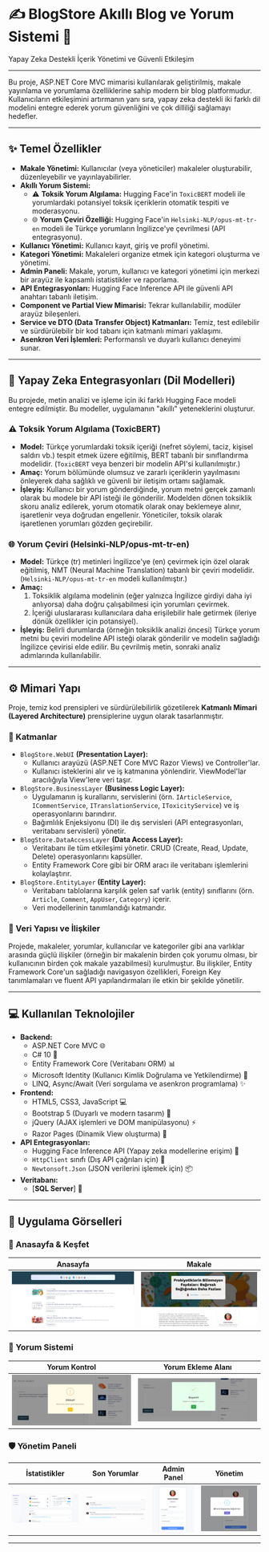 <p align="center">
  
 
  <br>
  <h1>✍️ BlogStore Akıllı Blog ve Yorum Sistemi 🧠</h1>
  <p>Yapay Zeka Destekli İçerik Yönetimi ve Güvenli Etkileşim</p>
</p>

---

Bu proje, ASP.NET Core MVC mimarisi kullanılarak geliştirilmiş, makale yayınlama ve yorumlama özelliklerine sahip modern bir blog platformudur. Kullanıcıların etkileşimini artırmanın yanı sıra, yapay zeka destekli iki farklı dil modelini entegre ederek yorum güvenliğini ve çok dilliliği sağlamayı hedefler.

---

## ✨ Temel Özellikler

- **Makale Yönetimi:** Kullanıcılar (veya yöneticiler) makaleler oluşturabilir, düzenleyebilir ve yayınlayabilirler.
- **Akıllı Yorum Sistemi:**
    - ⚠️ **Toksik Yorum Algılama:** Hugging Face'in `ToxicBERT` modeli ile yorumlardaki potansiyel toksik içeriklerin otomatik tespiti ve moderasyonu.
    - 🌐 **Yorum Çeviri Özelliği:** Hugging Face'in `Helsinki-NLP/opus-mt-tr-en` modeli ile Türkçe yorumların İngilizce'ye çevrilmesi (API entegrasyonu).
- **Kullanıcı Yönetimi:** Kullanıcı kayıt, giriş ve profil yönetimi.
- **Kategori Yönetimi:** Makaleleri organize etmek için kategori oluşturma ve yönetimi.
- **Admin Paneli:** Makale, yorum, kullanıcı ve kategori yönetimi için merkezi bir arayüz ile kapsamlı istatistikler ve raporlama.
- **API Entegrasyonları:** Hugging Face Inference API ile güvenli API anahtarı tabanlı iletişim.
- **Component ve Partial View Mimarisi:** Tekrar kullanılabilir, modüler arayüz bileşenleri.
- **Service ve DTO (Data Transfer Object) Katmanları:** Temiz, test edilebilir ve sürdürülebilir bir kod tabanı için katmanlı mimari yaklaşımı.
- **Asenkron Veri İşlemleri:** Performanslı ve duyarlı kullanıcı deneyimi sunar.

---

## 🧠 Yapay Zeka Entegrasyonları (Dil Modelleri)

Bu projede, metin analizi ve işleme için iki farklı Hugging Face modeli entegre edilmiştir. Bu modeller, uygulamanın "akıllı" yeteneklerini oluşturur.

### ⚠️ Toksik Yorum Algılama (ToxicBERT)

- **Model:** Türkçe yorumlardaki toksik içeriği (nefret söylemi, taciz, kişisel saldırı vb.) tespit etmek üzere eğitilmiş, BERT tabanlı bir sınıflandırma modelidir. (`ToxicBERT` veya benzeri bir modelin API'si kullanılmıştır.)
- **Amaç:** Yorum bölümünde olumsuz ve zararlı içeriklerin yayılmasını önleyerek daha sağlıklı ve güvenli bir iletişim ortamı sağlamak.
- **İşleyiş:** Kullanıcı bir yorum gönderdiğinde, yorum metni gerçek zamanlı olarak bu modele bir API isteği ile gönderilir. Modelden dönen toksiklik skoru analiz edilerek, yorum otomatik olarak onay beklemeye alınır, işaretlenir veya doğrudan engellenir. Yöneticiler, toksik olarak işaretlenen yorumları gözden geçirebilir.

### 🌐 Yorum Çeviri (Helsinki-NLP/opus-mt-tr-en)

- **Model:** Türkçe (tr) metinleri İngilizce'ye (en) çevirmek için özel olarak eğitilmiş, NMT (Neural Machine Translation) tabanlı bir çeviri modelidir. (`Helsinki-NLP/opus-mt-tr-en` modeli kullanılmıştır.)
- **Amaç:**
    1.  Toksiklik algılama modelinin (eğer yalnızca İngilizce girdiyi daha iyi anlıyorsa) daha doğru çalışabilmesi için yorumları çevirmek.
    2.  İçeriği uluslararası kullanıcılara daha erişilebilir hale getirmek (ileriye dönük özellikler için potansiyel).
- **İşleyiş:** Belirli durumlarda (örneğin toksiklik analizi öncesi) Türkçe yorum metni bu çeviri modeline API isteği olarak gönderilir ve modelin sağladığı İngilizce çevirisi elde edilir. Bu çevrilmiş metin, sonraki analiz adımlarında kullanılabilir.

---

## ⚙️ Mimari Yapı

Proje, temiz kod prensipleri ve sürdürülebilirlik gözetilerek **Katmanlı Mimari (Layered Architecture)** prensiplerine uygun olarak tasarlanmıştır.

### 🔹 Katmanlar

- `BlogStore.WebUI` **(Presentation Layer):**
    - Kullanıcı arayüzü (ASP.NET Core MVC Razor Views) ve Controller'lar.
    - Kullanıcı isteklerini alır ve iş katmanına yönlendirir. ViewModel'lar aracılığıyla View'lere veri taşır.
- `BlogStore.BusinessLayer` **(Business Logic Layer):**
    - Uygulamanın iş kurallarını, servislerini (örn. `IArticleService`, `ICommentService`, `ITranslationService`, `IToxicityService`) ve iş operasyonlarını barındırır.
    - Bağımlılık Enjeksiyonu (DI) ile dış servisleri (API entegrasyonları, veritabanı servisleri) yönetir.
- `BlogStore.DataAccessLayer` **(Data Access Layer):**
    - Veritabanı ile tüm etkileşimi yönetir. CRUD (Create, Read, Update, Delete) operasyonlarını kapsüller.
    - Entity Framework Core gibi bir ORM aracı ile veritabanı işlemlerini kolaylaştırır.
- `BlogStore.EntityLayer` **(Entity Layer):**
    - Veritabanı tablolarına karşılık gelen saf varlık (entity) sınıflarını (örn. `Article`, `Comment`, `AppUser`, `Category`) içerir.
    - Veri modellerinin tanımlandığı katmandır.


### 🔹 Veri Yapısı ve İlişkiler

Projede, makaleler, yorumlar, kullanıcılar ve kategoriler gibi ana varlıklar arasında güçlü ilişkiler (örneğin bir makalenin birden çok yorumu olması, bir kullanıcının birden çok makale yazabilmesi) kurulmuştur. Bu ilişkiler, Entity Framework Core'un sağladığı navigasyon özellikleri, Foreign Key tanımlamaları ve fluent API yapılandırmaları ile etkin bir şekilde yönetilir.

---

## 💻 Kullanılan Teknolojiler

- **Backend:**
    - ASP.NET Core MVC 🌐
    - C# 10 🚀
    - Entity Framework Core (Veritabanı ORM) 📊
    - Microsoft Identity (Kullanıcı Kimlik Doğrulama ve Yetkilendirme) 🔑
    - LINQ, Async/Await (Veri sorgulama ve asenkron programlama) ✨
- **Frontend:**
    - HTML5, CSS3, JavaScript 💻
    - Bootstrap 5 (Duyarlı ve modern tasarım) 🎨
    - jQuery (AJAX işlemleri ve DOM manipülasyonu) ⚡
    - Razor Pages (Dinamik View oluşturma) 📄
- **API Entegrasyonları:**
    - Hugging Face Inference API (Yapay zeka modellerine erişim) 🧠
    - `HttpClient` sınıfı (Dış API çağrıları için) 📡
    - `Newtonsoft.Json` (JSON verilerini işlemek için) 📦
- **Veritabanı:**
    - [**SQL Server**] 💾

---

## 📸 Uygulama Görselleri


### 🏡 Anasayfa & Keşfet

| Anasayfa |  Makale |
|:----------:|:----------:|
| ![Anasayfa Görünümü](blogimages/8.png) | ![Kategori Listeleme](blogimages/5.png) |

### 📝 Yorum Sistemi

| Yorum Kontrol | Yorum Ekleme Alanı |
|:------------:|:-----------:|
| ![Toksik Yorum](blogimages/3.png) | ![Başarılı Yorum](blogimages/4.png) |

### 🛡️ Yönetim Paneli

| İstatistikler | Son Yorumlar |Admin Panel | Yönetim | 
|:------------------------:|:---------------:|:---------------:|:------------:|
| ![Admin Dashboard](blogimages/6.png) | ![Profil (Admin)](blogimages/7.png) | ![Son Yorumlar (Admin)](blogimages/1.png) | ![Şifre Değiştirme (Admin)](blogimages/2.png) |  

---
